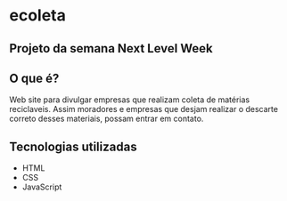 # ecoleta

## Projeto da semana Next Level Week

## O que é?

Web site para divulgar empresas que realizam coleta de matérias reciclaveis.
Assim moradores e empresas que desjam realizar o descarte correto desses materiais, possam entrar em contato.  

## Tecnologias utilizadas

* HTML
* CSS
* JavaScript